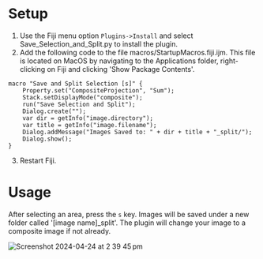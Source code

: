 # Setup

1. Use the Fiji menu option `Plugins->Install` and select Save_Selection_and_Split.py to install the plugin.
2. Add the following code to the file macros/StartupMacros.fiji.ijm. This file is located on MacOS by navigating to the Applications folder, right-clicking on Fiji and clicking 'Show Package Contents'.
```
macro "Save and Split Selection [s]" {
	Property.set("CompositeProjection", "Sum");
	Stack.setDisplayMode("composite");
	run("Save Selection and Split");
	Dialog.create("");
	var dir = getInfo("image.directory");
	var title = getInfo("image.filename");
	Dialog.addMessage("Images Saved to: " + dir + title + "_split/");
	Dialog.show();
}
```
3. Restart Fiji.

# Usage

After selecting an area, press the `s` key. Images will be saved under a new folder called '[image name]_split'. The plugin will change your image to a composite image if not already.

![Screenshot 2024-04-24 at 2 39 45 pm](https://github.com/levend1s/honours/assets/9210831/992b4560-9b5c-4299-ad9b-cc84094009ce)

